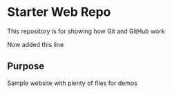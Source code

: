 # Starter Web Repo

This repository is for showing how Git and GitHub work

Now added this line

## Purpose

Sample website with plenty of files for demos
